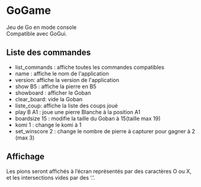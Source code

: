 # GoGame
Jeu de Go en mode console  
Compatible avec GoGui.


## Liste des commandes
* list_commands : affiche toutes les commandes compatibles
* name : affiche le nom de l'application
* version: affiche la version de l'application
* show B5 : affiche la pierre en B5
* showboard : afficher le Goban
* clear_board: vide la Goban
* liste_coup: affiche la liste des coups joué
* play B A1 : joue une pierre Blanche à la position A1
* boardsize 15 : modifie la taille du Goban à 15(taille max 19)
* komi 1 : change le komi à 1
* set_winscore 2 : change le nombre de pierre à capturer pour gagner à 2 (max 3)

## Affichage
Les pions seront affichés à l’écran représentés par des caractères O ou X, et les intersections vides par des ‘.’. 
